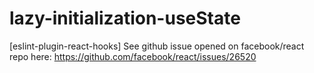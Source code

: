 # lazy-initialization-useState
[eslint-plugin-react-hooks] See github issue opened on facebook/react repo here: https://github.com/facebook/react/issues/26520
